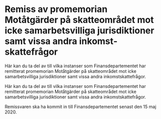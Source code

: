 # Remiss av promemorian Motåtgärder på skatteområdet mot icke samarbetsvilliga jurisdiktioner samt vissa andra inkomst­skattefrågor

Här kan du ta del av till vilka instanser som Finansdepartementet har remitterat promemorian Motåtgärder på skatteområdet mot icke samarbetsvilliga jurisdiktioner samt vissa andra inkomst­skattefrågor.

Här kan du ta del av till vilka instanser som Finansdepartementet har remitterat promemorian Motåtgärder på skatteområdet mot icke samarbetsvilliga jurisdiktioner samt vissa andra inkomst­skattefrågor.

Remissvaren ska ha kommit in till Finansdepartementet senast den 15 maj 2020.
